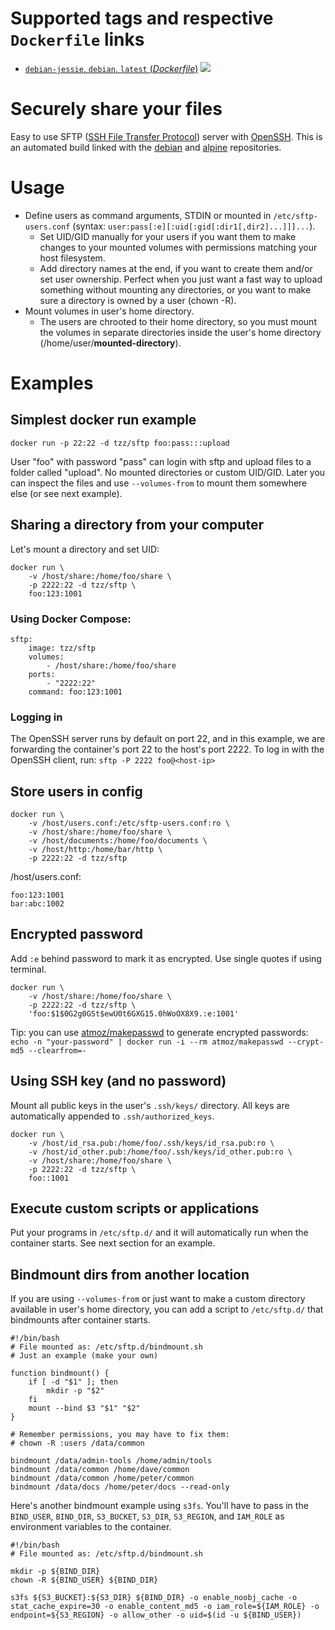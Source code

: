 # Supported tags and respective `Dockerfile` links

- [`debian-jessie`, `debian`, `latest` (*Dockerfile*)](https://github.com/tzz/sftp/blob/master/Dockerfile) [![](https://images.microbadger.com/badges/image/tzlatanov/sftp.svg)](http://microbadger.com/images/tzz/sftp "Get your own image badge on microbadger.com")

# Securely share your files

Easy to use SFTP ([SSH File Transfer Protocol](https://en.wikipedia.org/wiki/SSH_File_Transfer_Protocol)) server with [OpenSSH](https://en.wikipedia.org/wiki/OpenSSH).
This is an automated build linked with the [debian](https://hub.docker.com/_/debian/) and [alpine](https://hub.docker.com/_/alpine/) repositories.

# Usage

- Define users as command arguments, STDIN or mounted in `/etc/sftp-users.conf`
  (syntax: `user:pass[:e][:uid[:gid[:dir1[,dir2]...]]]...`).
  - Set UID/GID manually for your users if you want them to make changes to
    your mounted volumes with permissions matching your host filesystem.
  - Add directory names at the end, if you want to create them and/or set user
    ownership. Perfect when you just want a fast way to upload something without
    mounting any directories, or you want to make sure a directory is owned by
    a user (chown -R).
- Mount volumes in user's home directory.
  - The users are chrooted to their home directory, so you must mount the
    volumes in separate directories inside the user's home directory
    (/home/user/**mounted-directory**).

# Examples


## Simplest docker run example

```
docker run -p 22:22 -d tzz/sftp foo:pass:::upload
```

User "foo" with password "pass" can login with sftp and upload files to a folder called "upload". No mounted directories or custom UID/GID. Later you can inspect the files and use `--volumes-from` to mount them somewhere else (or see next example).

## Sharing a directory from your computer

Let's mount a directory and set UID:

```
docker run \
    -v /host/share:/home/foo/share \
    -p 2222:22 -d tzz/sftp \
    foo:123:1001
```

### Using Docker Compose:

```
sftp:
    image: tzz/sftp
    volumes:
        - /host/share:/home/foo/share
    ports:
        - "2222:22"
    command: foo:123:1001
```

### Logging in

The OpenSSH server runs by default on port 22, and in this example, we are
forwarding the container's port 22 to the host's port 2222. To log in with the
OpenSSH client, run: `sftp -P 2222 foo@<host-ip>`

## Store users in config

```
docker run \
    -v /host/users.conf:/etc/sftp-users.conf:ro \
    -v /host/share:/home/foo/share \
    -v /host/documents:/home/foo/documents \
    -v /host/http:/home/bar/http \
    -p 2222:22 -d tzz/sftp
```

/host/users.conf:

```
foo:123:1001
bar:abc:1002
```

## Encrypted password

Add `:e` behind password to mark it as encrypted. Use single quotes if using terminal.

```
docker run \
    -v /host/share:/home/foo/share \
    -p 2222:22 -d tzz/sftp \
    'foo:$1$0G2g0GSt$ewU0t6GXG15.0hWoOX8X9.:e:1001'
```

Tip: you can use [atmoz/makepasswd](https://hub.docker.com/r/atmoz/makepasswd/) to generate encrypted passwords:  
`echo -n "your-password" | docker run -i --rm atmoz/makepasswd --crypt-md5 --clearfrom=-`

## Using SSH key (and no password)

Mount all public keys in the user's `.ssh/keys/` directory. All keys are automatically
appended to `.ssh/authorized_keys`.

```
docker run \
    -v /host/id_rsa.pub:/home/foo/.ssh/keys/id_rsa.pub:ro \
    -v /host/id_other.pub:/home/foo/.ssh/keys/id_other.pub:ro \
    -v /host/share:/home/foo/share \
    -p 2222:22 -d tzz/sftp \
    foo::1001
```

## Execute custom scripts or applications

Put your programs in `/etc/sftp.d/` and it will automatically run when the container starts.
See next section for an example.

## Bindmount dirs from another location

If you are using `--volumes-from` or just want to make a custom directory
available in user's home directory, you can add a script to `/etc/sftp.d/` that
bindmounts after container starts.

```
#!/bin/bash
# File mounted as: /etc/sftp.d/bindmount.sh
# Just an example (make your own)

function bindmount() {
    if [ -d "$1" ]; then
        mkdir -p "$2"
    fi
    mount --bind $3 "$1" "$2"
}

# Remember permissions, you may have to fix them:
# chown -R :users /data/common

bindmount /data/admin-tools /home/admin/tools
bindmount /data/common /home/dave/common
bindmount /data/common /home/peter/common
bindmount /data/docs /home/peter/docs --read-only
```

Here's another bindmount example using `s3fs`. You'll have to pass in the
`BIND_USER`, `BIND_DIR`, `S3_BUCKET`, `S3_DIR`, `S3_REGION`, and `IAM_ROLE` as
environment variables to the container.

```
#!/bin/bash
# File mounted as: /etc/sftp.d/bindmount.sh

mkdir -p ${BIND_DIR}
chown -R ${BIND_USER} ${BIND_DIR}

s3fs ${S3_BUCKET}:${S3_DIR} ${BIND_DIR} -o enable_noobj_cache -o stat_cache_expire=30 -o enable_content_md5 -o iam_role=${IAM_ROLE} -o endpoint=${S3_REGION} -o allow_other -o uid=$(id -u ${BIND_USER})
```
